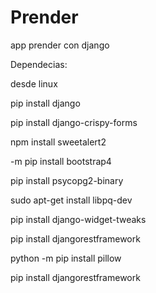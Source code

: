# Prender
app prender con django

Dependecias:

desde linux

pip install django

pip install django-crispy-forms

npm install sweetalert2

-m pip install bootstrap4

pip install psycopg2-binary

sudo apt-get install libpq-dev

pip install django-widget-tweaks

pip install djangorestframework

python -m pip install pillow

pip install djangorestframework
